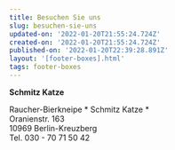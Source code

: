 ```yaml
---
title: Besuchen Sie uns
slug: besuchen-sie-uns
updated-on: '2022-01-20T21:55:24.724Z'
created-on: '2022-01-20T21:55:24.724Z'
published-on: '2022-01-20T22:39:28.891Z'
layout: '[footer-boxes].html'
tags: footer-boxes
---
```


**Schmitz Katze**  
  
Raucher-Bierkneipe \* Schmitz Katze \*  
Oranienstr. 163  
10969 Berlin-Kreuzberg  
Tel. 030 - 70 71 50 42

